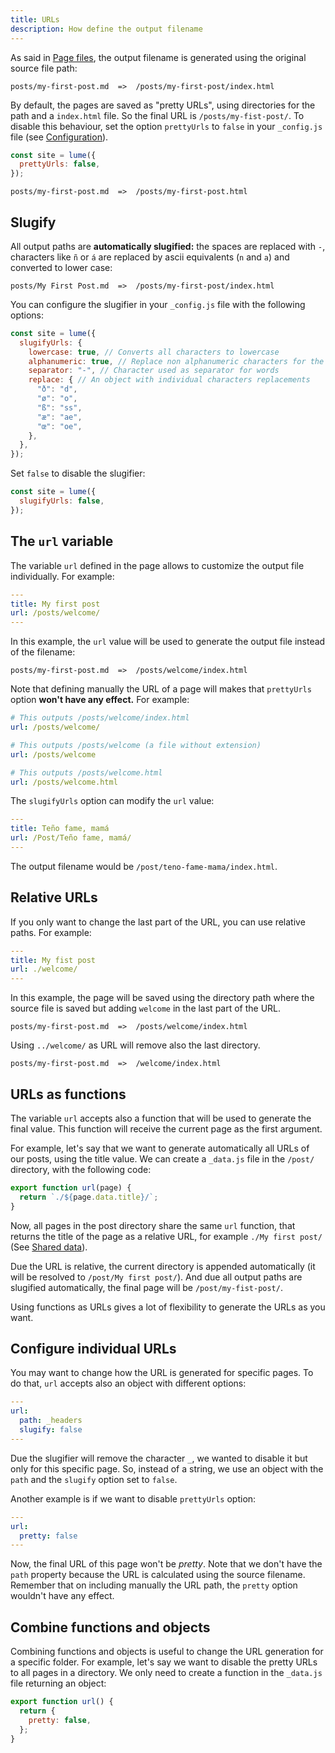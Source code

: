 ```yaml
---
title: URLs
description: How define the output filename
---
```


As said in [Page files](/creating-pages/page-files), the output filename is
generated using the original source file path:

```
posts/my-first-post.md  =>  /posts/my-first-post/index.html
```

By default, the pages are saved as "pretty URLs", using directories for the path
and a `index.html` file. So the final URL is `/posts/my-fist-post/`. To disable
this behaviour, set the option `prettyUrls` to `false` in your `_config.js` file
(see [Configuration](/getting-started/config-file/)).

```js
const site = lume({
  prettyUrls: false,
});
```

```
posts/my-first-post.md  =>  /posts/my-first-post.html
```

## Slugify

All output paths are **automatically slugified:** the spaces are replaced with
`-`, characters like `ñ` or `á` are replaced by ascii equivalents (`n` and `a`)
and converted to lower case:

```
posts/My First Post.md  =>  /posts/my-first-post/index.html
```

You can configure the slugifier in your `_config.js` file with the following
options:

```js
const site = lume({
  slugifyUrls: {
    lowercase: true, // Converts all characters to lowercase
    alphanumeric: true, // Replace non alphanumeric characters for the equivalent. Example: ñ to n.
    separator: "-", // Character used as separator for words
    replace: { // An object with individual characters replacements
      "ð": "d",
      "ø": "o",
      "ß": "ss",
      "æ": "ae",
      "œ": "oe",
    },
  },
});
```

Set `false` to disable the slugifier:

```js
const site = lume({
  slugifyUrls: false,
});
```

## The `url` variable

The variable `url` defined in the page allows to customize the output file
individually. For example:

```yml
---
title: My first post
url: /posts/welcome/
---
```

In this example, the `url` value will be used to generate the output file
instead of the filename:

```
posts/my-first-post.md  =>  /posts/welcome/index.html
```

Note that defining manually the URL of a page will makes that `prettyUrls`
option **won't have any effect.** For example:

```yml
# This outputs /posts/welcome/index.html
url: /posts/welcome/

# This outputs /posts/welcome (a file without extension)
url: /posts/welcome

# This outputs /posts/welcome.html
url: /posts/welcome.html
```

The `slugifyUrls` option can modify the `url` value:

```yml
---
title: Teño fame, mamá
url: /Post/Teño fame, mamá/
---
```

The output filename would be `/post/teno-fame-mama/index.html`.

## Relative URLs

If you only want to change the last part of the URL, you can use relative paths.
For example:

```yml
---
title: My fist post
url: ./welcome/
---
```

In this example, the page will be saved using the directory path where the
source file is saved but adding `welcome` in the last part of the URL.

```
posts/my-first-post.md  =>  /posts/welcome/index.html
```

Using `../welcome/` as URL will remove also the last directory.

```
posts/my-first-post.md  =>  /welcome/index.html
```

## URLs as functions

The variable `url` accepts also a function that will be used to generate the
final value. This function will receive the current page as the first argument.

For example, let's say that we want to generate automatically all URLs of our
posts, using the title value. We can create a `_data.js` file in the `/post/`
directory, with the following code:

```js
export function url(page) {
  return `./${page.data.title}/`;
}
```

Now, all pages in the post directory share the same `url` function, that returns
the title of the page as a relative URL, for example `./My first post/` (See
[Shared data](/creating-pages/shared-data/)).

Due the URL is relative, the current directory is appended automatically (it
will be resolved to `/post/My first post/`). And due all output paths are
slugified automatically, the final page will be `/post/my-fist-post/`.

Using functions as URLs gives a lot of flexibility to generate the URLs as you
want.

## Configure individual URLs

You may want to change how the URL is generated for specific pages. To do that,
`url` accepts also an object with different options:

```yml
---
url:
  path: _headers
  slugify: false
---
```

Due the slugifier will remove the character `_`, we wanted to disable it but
only for this specific page. So, instead of a string, we use an object with the
`path` and the `slugify` option set to `false`.

Another example is if we want to disable `prettyUrls` option:

```yml
---
url:
  pretty: false
---
```

Now, the final URL of this page won't be _pretty_. Note that we don't have the
`path` property because the URL is calculated using the source filename.
Remember that on including manually the URL path, the `pretty` option wouldn't
have any effect.

## Combine functions and objects

Combining functions and objects is useful to change the URL generation for a
specific folder. For example, let's say we want to disable the pretty URLs to
all pages in a directory. We only need to create a function in the `_data.js`
file returning an object:

```js
export function url() {
  return {
    pretty: false,
  };
}
```
